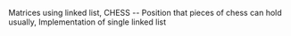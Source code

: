 Matrices using linked list,
CHESS -- Position that pieces of chess can hold usually,
Implementation of single linked list
